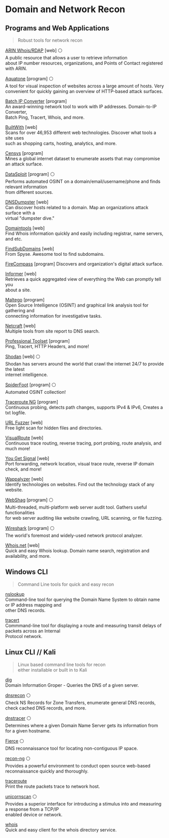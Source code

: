 

# Domain and Network Recon

## Programs and Web Applications
> Robust tools for network recon

[ARIN Whois/RDAP](https://arin.net/about/welcom/region) [web] :white_circle:  
A public resource that allows a user to retrieve information  
about IP number resources, organizations, and Points of Contact registered with ARIN.  

[Aquatone](https://github.com/michenriksen/aquatone) [program] :white_circle:   
A tool for visual inspection of websites across a large amount of hosts. Very convenient for quickly gaining an overview of HTTP-based attack surfaces.  

[Batch IP Converter](http://sabsoft.com) [program]  
An award-winning network tool to work with IP addresses. Domain-to-IP Converter,  
Batch Ping, Tracert, Whois, and more.  

[BuiltWith](https://builtwith.com) [web]  
Scans for over 46,953 different web technologies. Discover what tools a site uses  
such as shopping carts, hosting, analytics, and more.  

[Censys](https://censys.io) [program]  
Mines a global internet dataset to enumerate assets that may compromise an attack surface.  

[DataSploit](https://github.com/DataSploit/datasploit) [program] :white_circle:  
Performs automated OSINT on a domain/email/username/phone and finds relevant information  
from different sources.  

[DNSDumpster](https://dnsdumpster.com) [web]  
Can discover hosts related to a domain. Map an organizations attack surface with a  
virtual "dumpster dive."  

[Domaintools](https://whois.domaintools.com) [web]   
Find Whois information quickly and easily including registrar, name servers, and etc.  

[FindSubDomains](https://findsubdomains.com) [web]  
From Spyse. Awesome tool to find subdomains.  

[FireCompass](https://firecompass.com) [program]
Discovers and organization's digital attack surface.   

[Informer](https://website.informer.com/) [web]  
Retrieves a quick aggregated view of everything the Web can promptly tell you  
about a site.  

[Maltego](https://maltego.com) [program]  
Open Source Intelligence (OSINT) and graphical link analysis tool for gathering and  
connecting information for investigative tasks.  

[Netcraft](https://netcraft.com) [web]  
Multiple tools from site report to DNS search.  

[Professional Toolset](https://network-tools.com) [program]  
Ping, Tracert, HTTP Headers, and more!  

[Shodan](https://shodan.io) [web] :white_circle:  
Shodan has servers around the world that crawl the internet 24/7 to provide the latest  
internet intelligence.  

[SpiderFoot](https://www.spiderfoot.net/) [program] :white_circle:  
Automated OSINT collection!  

[Traceroute NG](https://solarwinds.com/free-tools/traceroute-ng) [program]  
Continuous probing, detects path changes, supports IPv4 & IPv6, Creates a txt logfile.  

[URL Fuzzer](https://pentest-tools.com/website-vulnerability-scanning/discover-hidden-directories-and-files#) [web]  
Free light scan for hidden files and directories.  

[VisualRoute](http://www.visualroute.com) [web]  
Continuous trace routing, reverse tracing, port probing, route analysis, and much more!  

[You Get Signal](https://yougetsignal.com) [web]  
Port forwarding, network location, visual trace route, reverse IP domain check, and more!  

[Wappalyzer](https://www.wappalyzer.com) [web]  
Identify technologies on websites. Find out the technology stack of any website.  

[WebShag](https://github.com/wereallfeds/webshag) [program] :white_circle:  
Multi-threaded, multi-platform web server audit tool. Gathers useful functionalities  
for web server auditing like website crawling, URL scanning, or file fuzzing.  

[Wireshark](https://wireshark.org) [program] :white_circle:  
The world's foremost and widely-used network protocol analyzer.  

[Whois.net](https://whois.net) [web]  
Quick and easy Whois lookup. Domain name search, registration and availability, and more.  


## Windows CLI
>Command Line tools for quick and easy recon  

[nslookup](https://docs.microsoft.com/en-us/windows-server/administration/windows-commands/nslookup)  
Command-line tool for querying the Domain Name System to obtain name or IP address mapping and  
other DNS records.  

[tracert](https://docs.microsoft.com/en-us/windows-server/administration/windows-commands/tracert)  
Commmand-line tool for displaying a route and measuring transit delays of packets across an Internal  
Protocol network.  


## Linux CLI // Kali
>Linux based command line tools for recon  
either installable or built in to Kali  

[dig](https://linuxhandbook.com/dig-command/)  
Domain Information Groper - Queries the DNS of a given server.  

[dnsrecon](https://tools.kali.org/information-gathering/dnsrecon) :white_circle:  
Check NS Records for Zone Transfers, enumerate general DNS records, check cached DNS records, and more.  

[dnstracer](https://tools.kali.org/information-gathering/dnstracer) :white_circle:  
Determines where a given Domain Name Server gets its information from for a given hostname.  

[Fierce](https://github.com/mschwager/fierce) :white_circle:  
DNS reconnaissance tool for locating non-contiguous IP space.  

[recon-ng](https://github.com/lanmaster53/recon-ng) :white_circle:  
Provides a powerful environment to conduct open source web-based reconnaissance quickly and thoroughly.  

[traceroute](https://www.commandlinux.com/man-page/man1/traceroute.db.1.html)  
Print the route packets trace to network host.  

[unicornscan](https://tools.kali.org/information-gathering/unicornscan) :white_circle:  
Provides a superior interface for introducing a stimulus into and measuring a response from a TCP/IP  
enabled device or network.  

[whois](https://www.commandlinux.com/man-page/man1/whois.1.html)  
Quick and easy client for the whois directory service.  
